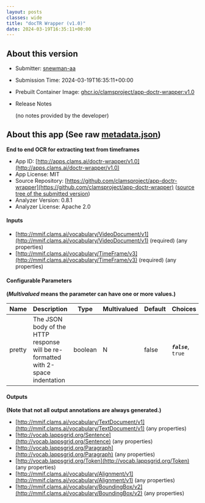 ```yaml
---
layout: posts
classes: wide
title: "docTR Wrapper (v1.0)"
date: 2024-03-19T16:35:11+00:00
---
```

## About this version

* Submitter: [snewman-aa](https://github.com/snewman-aa)
* Submission Time: 2024-03-19T16:35:11+00:00
* Prebuilt Container Image: [ghcr.io/clamsproject/app-doctr-wrapper:v1.0](https://github.com/clamsproject/app-doctr-wrapper/pkgs/container/app-doctr-wrapper/v1.0)
* Release Notes

    (no notes provided by the developer)

## About this app (See raw [metadata.json](metadata.json))

**End to end OCR for extracting text from timeframes**

* App ID: [http://apps.clams.ai/doctr-wrapper/v1.0](http://apps.clams.ai/doctr-wrapper/v1.0)
* App License: MIT
* Source Repository: [https://github.com/clamsproject/app-doctr-wrapper](https://github.com/clamsproject/app-doctr-wrapper) ([source tree of the submitted version](https://github.com/clamsproject/app-doctr-wrapper/tree/v1.0))
* Analyzer Version: 0.8.1
* Analyzer License: Apache 2.0


#### Inputs
* [http://mmif.clams.ai/vocabulary/VideoDocument/v1](http://mmif.clams.ai/vocabulary/VideoDocument/v1)  (required)
(any properties)
* [http://mmif.clams.ai/vocabulary/TimeFrame/v3](http://mmif.clams.ai/vocabulary/TimeFrame/v3)  (required)
(any properties)


#### Configurable Parameters
**(_Multivalued_ means the parameter can have one or more values.)**

|Name|Description|Type|Multivalued|Default|Choices|
|----|-----------|----|-----------|-------|-------|
|pretty|The JSON body of the HTTP response will be re-formatted with 2-space indentation|boolean|N|false|**_`false`_**, `true`|


#### Outputs
**(Note that not all output annotations are always generated.)**
* [http://mmif.clams.ai/vocabulary/TextDocument/v1](http://mmif.clams.ai/vocabulary/TextDocument/v1) 
(any properties)
* [http://vocab.lappsgrid.org/Sentence](http://vocab.lappsgrid.org/Sentence) 
(any properties)
* [http://vocab.lappsgrid.org/Paragraph](http://vocab.lappsgrid.org/Paragraph) 
(any properties)
* [http://vocab.lappsgrid.org/Token](http://vocab.lappsgrid.org/Token) 
(any properties)
* [http://mmif.clams.ai/vocabulary/Alignment/v1](http://mmif.clams.ai/vocabulary/Alignment/v1) 
(any properties)
* [http://mmif.clams.ai/vocabulary/BoundingBox/v2](http://mmif.clams.ai/vocabulary/BoundingBox/v2) 
(any properties)

